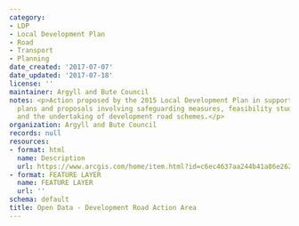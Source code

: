 ```yaml
---
category:
- LDP
- Local Development Plan
- Road
- Transport
- Planning
date_created: '2017-07-07'
date_updated: '2017-07-18'
license: ''
maintainer: Argyll and Bute Council
notes: <p>Action proposed by the 2015 Local Development Plan in support of its settlement
  plans and proposals involving safeguarding measures, feasibility studies into options
  and the undertaking of development road schemes.</p>
organization: Argyll and Bute Council
records: null
resources:
- format: html
  name: Description
  url: https://www.arcgis.com/home/item.html?id=c6ec4637aa244b41a86e2623b6089a84
- format: FEATURE LAYER
  name: FEATURE LAYER
  url: ''
schema: default
title: Open Data - Development Road Action Area
---
```

